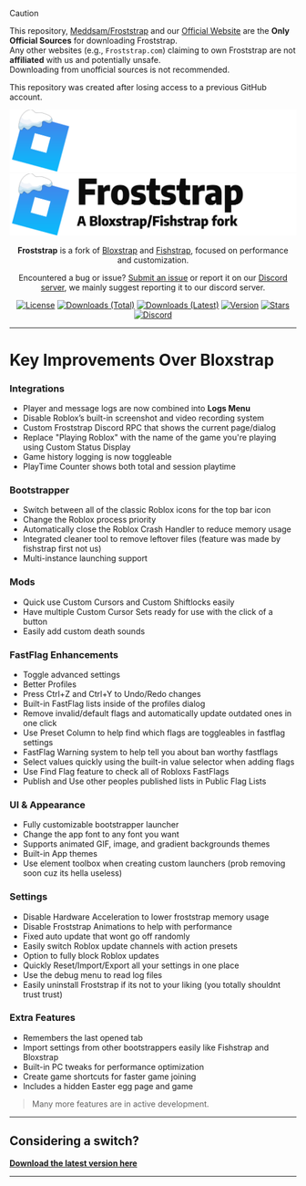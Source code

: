 > [!CAUTION]
> This repository, [Meddsam/Froststrap](https://github.com/Meddsam/Froststrap) and our [Official Website](https://realmeddsam.github.io/Froststrap-Website/) are the **Only Official Sources** for downloading Froststrap.  
> Any other websites (e.g., `Froststrap.com`) claiming to own Froststrap are not **affiliated** with us and potentially unsafe.  
> Downloading from unofficial sources is not recommended.
>
> This repository was created after losing access to a previous GitHub account.

<p align="center">
    <img src="https://github.com/RealMeddsam/Froststrap/raw/main/Images/Bloxstrap-full-dark.png#gh-dark-mode-only" width="700">
    <img src="https://github.com/RealMeddsam/Froststrap/raw/main/Images/Bloxstrap-full-light.png#gh-light-mode-only" width="700">
</p>

<div align="center">

**Froststrap** is a fork of [Bloxstrap](https://github.com/pizzaboxer/bloxstrap) and [Fishstrap](https://github.com/Exit9B/Fishstrap), focused on performance and customization.

Encountered a bug or issue? [Submit an issue](https://github.com/RealMeddsam/Froststrap/issues/new/choose) or report it on our [Discord server](https://discord.gg/KdR9vpRcUN), we mainly suggest reporting it to our discord server.

[![License][badge-repo-license]][repo-license]
[![Downloads (Total)][badge-repo-downloads-total]][repo-releases]
[![Downloads (Latest)][badge-repo-downloads]][repo-releases]
[![Version][badge-repo-latest]][repo-latest]
[![Stars][badge-repo-stars]][repo-stargazer]
[![Discord][badge-discord]][discord-invite]


</div>

---

# Key Improvements Over Bloxstrap

### Integrations
- Player and message logs are now combined into **Logs Menu**
- Disable Roblox’s built-in screenshot and video recording system
- Custom Froststrap Discord RPC that shows the current page/dialog
- Replace "Playing Roblox" with the name of the game you're playing using Custom Status Display
- Game history logging is now toggleable
- PlayTime Counter shows both total and session playtime

### Bootstrapper
- Switch between all of the classic Roblox icons for the top bar icon
- Change the Roblox process priority
- Automatically close the Roblox Crash Handler to reduce memory usage
- Integrated cleaner tool to remove leftover files (feature was made by fishstrap first not us)
- Multi-instance launching support

### Mods
- Quick use Custom Cursors and Custom Shiftlocks easily
- Have multiple Custom Cursor Sets ready for use with the click of a button
- Easily add custom death sounds

### FastFlag Enhancements
- Toggle advanced settings
- Better Profiles
- Press Ctrl+Z and Ctrl+Y to Undo/Redo changes
- Built-in FastFlag lists inside of the profiles dialog
- Remove invalid/default flags and automatically update outdated ones in one click
- Use Preset Column to help find which flags are toggleables in fastflag settings
- FastFlag Warning system to help tell you about ban worthy fastflags
- Select values quickly using the built-in value selector when adding flags
- Use Find Flag feature to check all of Robloxs FastFlags
- Publish and Use other peoples published lists in Public Flag Lists

### UI & Appearance
- Fully customizable bootstrapper launcher
- Change the app font to any font you want
- Supports animated GIF, image, and gradient backgrounds themes
- Built-in App themes
- Use element toolbox when creating custom launchers (prob removing soon cuz its hella useless) 

### Settings
- Disable Hardware Acceleration to lower froststrap memory usage
- Disable Froststrap Animations to help with performance
- Fixed auto update that wont go off randomly
- Easily switch Roblox update channels with action presets
- Option to fully block Roblox updates
- Quickly Reset/Import/Export all your settings in one place
- Use the debug menu to read log files
- Easily uninstall Froststrap if its not to your liking (you totally shouldnt trust trust)

### Extra Features
- Remembers the last opened tab
- Import settings from other bootstrappers easily like Fishstrap and Bloxstrap
- Built-in PC tweaks for performance optimization
- Create game shortcuts for faster game joining
- Includes a hidden Easter egg page and game

> Many more features are in active development.

---

## Considering a switch?

[**Download the latest version here**][repo-latest]

---

<!-- Badge Definitions -->
[badge-repo-license]:         https://img.shields.io/github/license/RealMeddsam/Froststrap?style=flat&color=37add9
[badge-repo-downloads]:       https://img.shields.io/github/downloads/RealMeddsam/Froststrap/latest/total?style=flat&color=37add9
[badge-repo-downloads-total]: https://img.shields.io/github/downloads/RealMeddsam/Froststrap/total?style=flat&color=37add9
[badge-repo-latest]:          https://img.shields.io/github/v/release/RealMeddsam/Froststrap?style=flat&color=37add9
[badge-repo-stars]:           https://img.shields.io/github/stars/RealMeddsam/Froststrap?style=flat&color=37add9
[badge-discord]:              https://img.shields.io/discord/1364660238963179520?style=flat&label=discord&color=5865f2

[repo-license]:  https://github.com/RealMeddsam/Froststrap/blob/main/LICENSE
[repo-actions]:  https://github.com/RealMeddsam/Froststrap/actions
[repo-releases]: https://github.com/RealMeddsam/Froststrap/releases
[repo-latest]:   https://github.com/RealMeddsam/Froststrap/releases/latest
[repo-stargazer]:   https://github.com/RealMeddsam/Froststrap/stargazers

[discord-invite]:  https://discord.gg/KdR9vpRcUN
